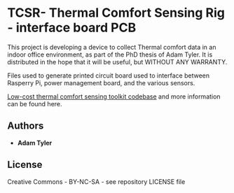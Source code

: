 # TCSR- Thermal Comfort Sensing Rig - interface board PCB

This project is developing a device to collect Thermal comfort data in an indoor office environment, as part of the PhD thesis of Adam Tyler. It is distributed in the hope that it will be useful, but WITHOUT ANY WARRANTY.

Files used to generate printed circuit board used to interface between Rasperry Pi, power management board, and the various sensors.

[Low-cost thermal comfort sensing toolkit codebase](https://github.com/adam-tyler-lancaster/thesis-data/tree/a7397d16c68eb5421968c7b017d87aa3ef6baf61/Low-cost%20thermal%20comfort%20sensing%20toolkit%20codebase) and more information can be found here.

## Authors

* **Adam Tyler**

## License

Creative Commons - BY-NC-SA - see repository LICENSE file
